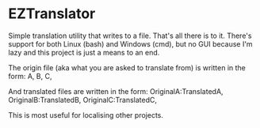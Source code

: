 # EZTranslator
Simple translation utility that writes to a file. That's all there is to it. There's support for both Linux (bash) and Windows (cmd), but no GUI because I'm lazy and this project is just a means to an end.

The origin file (aka what you are asked to translate from) is written in the form:
  A,
  B,
  C,
  
And translated files are written in the form:
  OriginalA:TranslatedA,
  OriginalB:TranslatedB,
  OriginalC:TranslatedC,
  
This is most useful for localising other projects.
